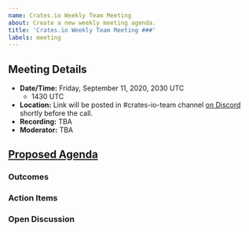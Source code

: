 ```yaml
---
name: Crates.io Weekly Team Meeting
about: Create a new weekly meeting agenda.
title: 'Crates.io Weekly Team Meeting ###'
labels: meeting
---
```


<!-- Thanks stacksgov - https://github.com/stacksgov/pm/pull/44/files -->

## Meeting Details
<!-- Please be sure to update the date in both the first line and the time zone conversion link below! -->
- **Date/Time:** Friday, September 11, 2020, 2030 UTC
    - 1430 UTC
- **Location:** Link will be posted in #crates-io-team channel [on Discord](https://discord.gg/rust-lang) shortly before the call.
- **Recording:** TBA
- **Moderator:** TBA

## [Proposed Agenda](https://github.com/rust-lang/crates-io-cargo-teams/issues/###) 

### Outcomes

<!-- Rough Notes from Agenda Items -->

### Action Items

<!-- Items here can be carried over from previous weeks, and typically include a 1 or 2 sentence description of the related action and a link to issues or relevant materials. -->

### Open Discussion

<!-- Items here can be carried over from previous weeks, and typically include a link to issues or relevant materials. -->
